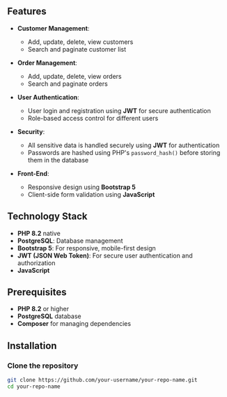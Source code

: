 ## Features

- **Customer Management**:
  - Add, update, delete, view customers
  - Search and paginate customer list
  
- **Order Management**:
  - Add, update, delete, view orders
  - Search and paginate orders
  
- **User Authentication**:
  - User login and registration using **JWT** for secure authentication
  - Role-based access control for different users
  
- **Security**:
  - All sensitive data is handled securely using **JWT** for authentication
  - Passwords are hashed using PHP's `password_hash()` before storing them in the database
  
- **Front-End**:
  - Responsive design using **Bootstrap 5**
  - Client-side form validation using **JavaScript**

## Technology Stack

- **PHP 8.2** native
- **PostgreSQL**: Database management
- **Bootstrap 5**: For responsive, mobile-first design
- **JWT (JSON Web Token)**: For secure user authentication and authorization
- **JavaScript**

## Prerequisites

- **PHP 8.2** or higher
- **PostgreSQL** database
- **Composer** for managing dependencies

## Installation

### Clone the repository

```bash
git clone https://github.com/your-username/your-repo-name.git
cd your-repo-name
